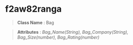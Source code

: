 # f2aw82ranga

> __Class Name__ : Bag

> __Attributes__ : *Bag_Name(String), Bag_Company(String), Bag_Size(number), Bag_Rating(number)*
